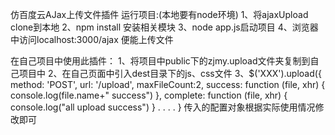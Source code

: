 仿百度云AJax上传文件插件
   运行项目:(本地要有node环境)
   1、将ajaxUpload clone到本地
   2、npm install 安装相关模块
   3、node app.js启动项目
   4、浏览器中访问localhost:3000/ajax 便能上传文件

在自己项目中使用此插件：
   1、将项目中public下的zjmy.upload文件夹复制到自己项目中
   2、在自己页面中引入dest目录下的js、css文件
   3、$('XXX').upload({
         method: 'POST',
         url: '/upload',
         maxFileCount:2,
         success: function (file, xhr) {
            console.log(file.name+" success")
         },
         complete: function (file, xhr) {
            console.log("all upload success")
         }
         .
         .
         .
         .
      }
    传入的配置对象根据实际使用情况修改即可
